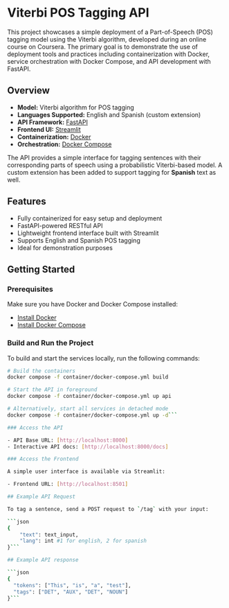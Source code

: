 # Viterbi POS Tagging API

This project showcases a simple deployment of a Part-of-Speech (POS) tagging model using the Viterbi algorithm, developed during an online course on Coursera. The primary goal is to demonstrate the use of deployment tools and practices including containerization with Docker, service orchestration with Docker Compose, and API development with FastAPI.

## Overview

- **Model:** Viterbi algorithm for POS tagging
- **Languages Supported:** English and Spanish (custom extension)
- **API Framework:** [FastAPI](https://fastapi.tiangolo.com/)
- **Frontend UI:** [Streamlit](https://streamlit.io/)
- **Containerization:** [Docker](https://www.docker.com/)
- **Orchestration:** [Docker Compose](https://docs.docker.com/compose/)

The API provides a simple interface for tagging sentences with their corresponding parts of speech using a probabilistic Viterbi-based model. A custom extension has been added to support tagging for **Spanish** text as well.

## Features

- Fully containerized for easy setup and deployment
- FastAPI-powered RESTful API
- Lightweight frontend interface built with Streamlit
- Supports English and Spanish POS tagging
- Ideal for demonstration purposes

## Getting Started

### Prerequisites

Make sure you have Docker and Docker Compose installed:

- [Install Docker](https://docs.docker.com/get-docker/)
- [Install Docker Compose](https://docs.docker.com/compose/install/)

### Build and Run the Project

To build and start the services locally, run the following commands:

```bash
# Build the containers
docker compose -f container/docker-compose.yml build

# Start the API in foreground
docker compose -f container/docker-compose.yml up api

# Alternatively, start all services in detached mode
docker compose -f container/docker-compose.yml up -d```

### Access the API

- API Base URL: [http://localhost:8000]
- Interactive API docs: [http://localhost:8000/docs]

### Access the Frontend

A simple user interface is available via Streamlit:

- Frontend URL: [http://localhost:8501]

## Example API Request

To tag a sentence, send a POST request to `/tag` with your input:

```json
{
    "text": text_input, 
    "lang": int #1 for english, 2 for spanish
}```

## Example API response

```json
{
  "tokens": ["This", "is", "a", "test"],
  "tags": ["DET", "AUX", "DET", "NOUN"]
}```
